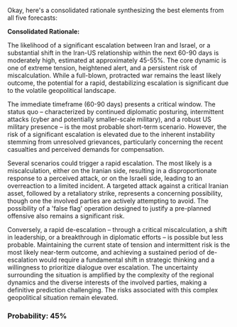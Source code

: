 Okay, here's a consolidated rationale synthesizing the best elements from all five forecasts:

**Consolidated Rationale:**

The likelihood of a significant escalation between Iran and Israel, or a substantial shift in the Iran-US relationship within the next 60-90 days is moderately high, estimated at approximately 45-55%. The core dynamic is one of extreme tension, heightened alert, and a persistent risk of miscalculation.  While a full-blown, protracted war remains the least likely outcome, the potential for a rapid, destabilizing escalation is significant due to the volatile geopolitical landscape.

The immediate timeframe (60-90 days) presents a critical window. The status quo – characterized by continued diplomatic posturing, intermittent attacks (cyber and potentially smaller-scale military), and a robust US military presence – is the most probable short-term scenario. However, the risk of a significant escalation is elevated due to the inherent instability stemming from unresolved grievances, particularly concerning the recent casualties and perceived demands for compensation.

Several scenarios could trigger a rapid escalation. The most likely is a miscalculation, either on the Iranian side, resulting in a disproportionate response to a perceived attack, or on the Israeli side, leading to an overreaction to a limited incident. A targeted attack against a critical Iranian asset, followed by a retaliatory strike, represents a concerning possibility, though one the involved parties are actively attempting to avoid. The possibility of a 'false flag' operation designed to justify a pre-planned offensive also remains a significant risk.

Conversely, a rapid de-escalation – through a critical miscalculation, a shift in leadership, or a breakthrough in diplomatic efforts – is possible but less probable. Maintaining the current state of tension and intermittent risk is the most likely near-term outcome, and achieving a sustained period of de-escalation would require a fundamental shift in strategic thinking and a willingness to prioritize dialogue over escalation. The uncertainty surrounding the situation is amplified by the complexity of the regional dynamics and the diverse interests of the involved parties, making a definitive prediction challenging. The risks associated with this complex geopolitical situation remain elevated.

### Probability: 45%